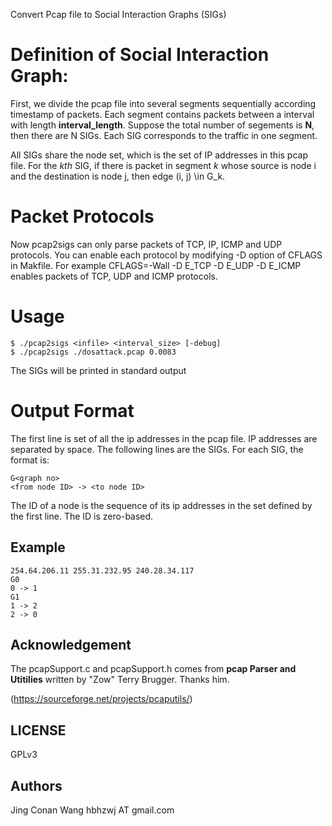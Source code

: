 Convert Pcap file to Social Interaction Graphs (SIGs)

Definition of Social Interaction Graph:
=======================

First, we divide the pcap file into several segments sequentially according
timestamp of packets. Each segment contains packets between a interval with
length **interval_length**. Suppose the total number of segements is **N**,
then there are N SIGs. Each SIG corresponds to the traffic in one segment. 

All SIGs share the node set, which is the set of IP addresses in this pcap
file. For the *kth* SIG, if there is packet in segment *k* whose source is
node i and the destination is node j, then edge (i, j) \in G_k.

Packet Protocols
===================
Now pcap2sigs can only parse packets of TCP, IP, ICMP and UDP protocols. 
You can enable each protocol by modifying -D option of CFLAGS in Makfile.
For example
    CFLAGS=-Wall -D E_TCP -D E_UDP -D E_ICMP
enables packets of TCP, UDP and ICMP protocols.

Usage
=======================
    $ ./pcap2sigs <infile> <interval_size> [-debug]
    $ ./pcap2sigs ./dosattack.pcap 0.0083

The SIGs will be printed in standard output


Output Format
========================
The first line is set of all the ip addresses in the pcap file. IP addresses are separated
by space.
The following lines are the SIGs. For each SIG, the format is:

    G<graph no>
    <from node ID> -> <to node ID>

The ID of a node is the sequence of its ip addresses in the set defined by the first line. The ID is zero-based.

Example
-----------------

    254.64.206.11 255.31.232.95 240.28.34.117
    G0
    0 -> 1
    G1
    1 -> 2
    2 -> 0



Acknowledgement
---------------
The pcapSupport.c and pcapSupport.h comes from **pcap Parser and Utitilies** written by "Zow" Terry Brugger. Thanks him.

(https://sourceforge.net/projects/pcaputils/)

LICENSE
----------------
GPLv3

Authors
----------------
Jing Conan Wang
hbhzwj AT gmail.com
